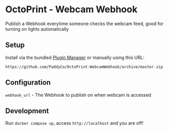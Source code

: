 # OctoPrint - Webcam Webhook

Publish a Webhook everytime someone checks the webcam feed, good for turning on lights automatically

## Setup

Install via the bundled [Plugin Manager](https://docs.octoprint.org/en/master/bundledplugins/pluginmanager.html)
or manually using this URL:

    https://github.com/PaddyCo/OctoPrint-WebcamWebhook/archive/master.zip

## Configuration

`webhook_url` - The Webhook to publish on when webcam is accessed

## Development

Run `docker compose up`, access `http://localhost` and you are off!
